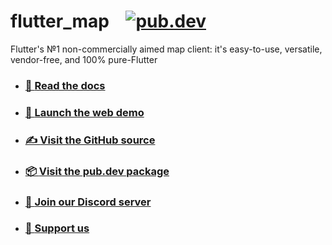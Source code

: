 # flutter_map&nbsp;&nbsp;&nbsp;&nbsp;[![pub.dev](https://img.shields.io/pub/v/flutter_map.svg?label=&style=for-the-badge)](https://pub.dev/packages/flutter_map)

Flutter's №1 non-commercially aimed map client: it's easy-to-use, versatile, vendor-free, and 100% pure-Flutter

* ### [📖 **Read the docs**](https://docs.fleaflet.dev/)

* ### [🚀 **Launch the web demo**](https://demo.fleaflet.dev/)

* ### [✍️ **Visit the GitHub source**](https://github.com/fleaflet/flutter_map)

* ### [📦 **Visit the pub.dev package**](https://pub.dev/packages/flutter_map)

* ### [💬 **Join our Discord server**](https://discord.gg/BwpEsjqMAH)

* ### [💝 **Support us**](https://github.com/sponsors/fleaflet)
